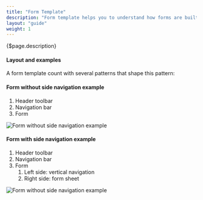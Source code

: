 ```yaml
---
title: "Form Template"
description: "Form template helps you to understand how forms are built and composed using Lexicon. This template will allow you to understand how to create any form."
layout: "guide"
weight: 1
---
```

<div class="page-description">{$page.description}</div>

#### Layout and examples
A form template count with several patterns that shape this pattern:

#### Form without side navigation example

1. Header toolbar
2. Navigation bar
3. Form

![Form without side navigation example](../../../images/FormRegular.jpg)

#### Form with side navigation example

1. Header toolbar
2. Navigation bar
4. Form
	1. Left side: vertical navigation
	2. Right side: form sheet

![Form without side navigation example](../../../images/FormVerticalNavigation.jpg)